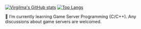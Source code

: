 
[![Virgilma's GitHub stats](https://github-readme-stats.vercel.app/api?username=virgilma&count_private=true&show_icons=true&theme=gruvbox&include_all_commits=true)](https://github.com/anuraghazra/github-readme-stats)
[![Top Langs](https://github-readme-stats.vercel.app/api/top-langs/?username=virgilma&theme=gruvbox&hide=makefile&layout=compact&count_private=true&langs_count=8)](https://github.com/anuraghazra/github-readme-stats)

🌱 I’m currently learning Game Server Programming (C/C++). Any discussions about game servers are welcomed.

<!-- ### Hi there 👋 -->

<!--
**VirgilMa/virgilma** is a ✨ _special_ ✨ repository because its `README.md` (this file) appears on your GitHub profile.

Here are some ideas to get you started:

- 🔭 I’m currently working on ...
- 🌱 I’m currently learning ...
- 👯 I’m looking to collaborate on ...
- 🤔 I’m looking for help with ...
- 💬 Ask me about ...
- 📫 How to reach me: ...
- 😄 Pronouns: ...
- ⚡ Fun fact: ...
-->
